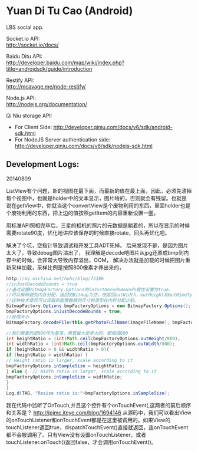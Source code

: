 Yuan Di Tu Cao (Android)
===========

LBS social app.

Socket.io API:  
http://socket.io/docs/

Baidu Ditu API:  
http://developer.baidu.com/map/wiki/index.php?title=androidsdk/guide/introduction

Restify API:  
http://mcavage.me/node-restify/

Node.js API:  
http://nodejs.org/documentation/

Qi Niu storage API:
- For Client Side:
http://developer.qiniu.com/docs/v6/sdk/android-sdk.html
- For NodeJS Server authentication side:  
http://developer.qiniu.com/docs/v6/sdk/nodejs-sdk.html

## Development Logs:
20140809 

ListVIew有个问题，新的视图在最下面，而最新的值在最上面，因此，必须先清掉每个视图中，也就是holder中的文本显示，图片啥的，否则就会有残留。也就是说在getView中，你就当这个convertView是个废物利用的东西，里面holder也是个废物利用的东西，把上边的值按照getItem的内容重新设置一圈。  

用标准API照相完毕后，三星的相机的照片的元数据是躺着的，所以在显示的时候需要rotate90度，优化地讲应该保存的时候直接rotate，回头再优化吧。


解决了个坑，空指针导致调试和开发工具ADT死掉。
后来发现不是，是因为图片太大了，导致debug图片溢出了，
我理解是decode吧图片从jpg还原成bmp到内存中的时候，会非常大导致内存溢出，OOM，
解决办法就是加载的时候把图片重新采样加载，采样比例是按照800像素才养出来的，
```Java
http://my.oschina.net/huhs/blog/75186
//inJustDecodeBounds = true
//通过设置BitmapFactory.Options的inJustDecodeBounds属性设置为true，
//可以解码避免内存分配，返回的Bitmap为空，但返回outWidth，outHeight和outMimeType。
//这种技术使您可以读取的图像数据的尺寸和类型在内存分配之前。
BitmapFactory.Options bmpFactoryOptions = new BitmapFactory.Options();
bmpFactoryOptions.inJustDecodeBounds = true;
//获得大小
BitmapFactory.decodeFile(this.getPhotoFullName(imageFileName), bmpFactoryOptions);

//我们需要的是800作为基准，甭管最大是多大的，都缩成800
int heightRatio = (int)Math.ceil(bmpFactoryOptions.outHeight/800);
int widthRatio = (int)Math.ceil(bmpFactoryOptions.outWidth/800);
if (heightRatio > 0 && widthRatio > 0){ 
if (heightRatio > widthRatio) {  
// Height ratio is larger, scale according to it  
bmpFactoryOptions.inSampleSize = heightRatio; 
} else {  // Width ratio is larger, scale according to it  
bmpFactoryOptions.inSampleSize = widthRatio;
}
}
Log.d(TAG, "Resize ratio is:"+bmpFactoryOptions.inSampleSize);
```

我在代码中监听了OnTouch,并且这个控件有个onTouchEvent(,这两者的前后顺序和关系是？
http://ipjmc.iteye.com/blog/1694146
从源码中，我们可以看出View的onTouchListener和onTouchEvent都是在这里被调用的。如果View的touchListener返回true，dispatchTouchEvent()直接就返回，连onTouchEvent都不会被调用了。只有View没有设置onTouchListener，或者touchListener.onTouch()返回false，才会调用onTouchEvent()。 